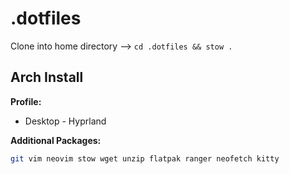 # .dotfiles

Clone into home directory --> ```cd .dotfiles && stow .``` 

## Arch Install

**Profile:**
- Desktop - Hyprland

**Additional Packages:**
```bash 
git vim neovim stow wget unzip flatpak ranger neofetch kitty
```

